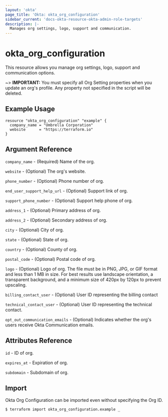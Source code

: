 ```yaml
---
layout: 'okta'
page_title: 'Okta: okta_org_configuration'
sidebar_current: 'docs-okta-resource-okta-admin-role-targets'
description: |-
  Manages org settings, logo, support and communication.
---
```


# okta_org_configuration

This resource allows you manage org settings, logo, support and communication options.

~> **IMPORTANT:** You must specify all Org Setting properties when you update an org's profile. Any property not specified in the script will be deleted.

## Example Usage

```hcl
resource "okta_org_configuration" "example" {
  company_name = "Umbrella Corporation"
  website      = "https://terraform.io"
}
```

## Argument Reference

`company_name` - (Required) Name of the org.

`website` - (Optional) The org's website.

`phone_number` - (Optional) Phone number of org.

`end_user_support_help_url` - (Optional) Support link of org.

`support_phone_number` - (Optional) Support help phone of org.

`address_1` - (Optional) Primary address of org.

`address_2` - (Optional) Secondary address of org.

`city` - (Optional) City of org.

`state` - (Optional) State of org.

`country` - (Optional) County of org.

`postal_code` - (Optional) Postal code of org.

`logo` - (Optional) Logo of org. The file must be in PNG, JPG, or GIF format and less than 1 MB in size. 
For best results use landscape orientation, a transparent background, and a minimum size of 420px by 120px to prevent upscaling.

`billing_contact_user` - (Optional) User ID representing the billing contact

`technical_contact_user` - (Optional) User ID representing the technical contact.

`opt_out_communication_emails` - (Optional) Indicates whether the org's users receive Okta Communication emails.

## Attributes Reference

`id` - ID of org.

`expires_at` - Expiration of org.

`subdomain` - Subdomain of org.

## Import

Okta Org Configuration can be imported even without specifying the Org ID.

```
$ terraform import okta_org_configuration.example _
```
